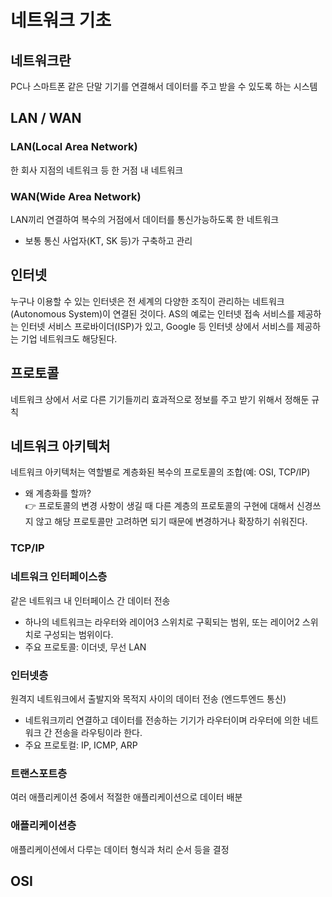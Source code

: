 # 네트워크 기초

## 네트워크란
PC나 스마트폰 같은 단말 기기를 연결해서 데이터를 주고 받을 수 있도록 하는 시스템

## LAN / WAN
### LAN(Local Area Network)
한 회사 지점의 네트워크 등 한 거점 내 네트워크

### WAN(Wide Area Network)
LAN끼리 연결하여 복수의 거점에서 데이터를 통신가능하도록 한 네트워크
- 보통 통신 사업자(KT, SK 등)가 구축하고 관리

## 인터넷
누구나 이용할 수 있는 인터넷은 전 세계의 다양한 조직이 관리하는 네트워크(Autonomous System)이 연결된 것이다.
AS의 예로는 인터넷 접속 서비스를 제공하는 인터넷 서비스 프로바이더(ISP)가 있고, Google 등 인터넷 상에서 서비스를 제공하는 기업 네트워크도 해당된다.

## 프로토콜
네트워크 상에서 서로 다른 기기들끼리 효과적으로 정보를 주고 받기 위해서 정해둔 규칙

## 네트워크 아키텍처
네트워크 아키텍처는 역할별로 계층화된 복수의 프로토콜의 조합(예: OSI, TCP/IP) 
- 왜 계층화를 할까? <br>
👉 프로토콜의 변경 사항이 생길 때 다른 계층의 프로토콜의 구현에 대해서 신경쓰지 않고 해당 프로토콜만 고려하면 되기 때문에 변경하거나 확장하기 쉬워진다.

### TCP/IP
### 네트워크 인터페이스층
같은 네트워크 내 인터페이스 간 데이터 전송
- 하나의 네트워크는 라우터와 레이어3 스위치로 구획되는 범위, 또는 레이어2 스위치로 구성되는 범위이다.
- 주요 프로토콜: 이더넷, 무선 LAN

### 인터넷층
원격지 네트워크에서 출발지와 목적지 사이의 데이터 전송 (엔드투엔드 통신)
- 네트워크끼리 연결하고 데이터를 전송하는 기기가 라우터이며 라우터에 의한 네트워크 간 전송을 라우팅이라 한다.
- 주요 프로토컬: IP, ICMP, ARP

### 트랜스포트층
여러 애플리케이션 중에서 적절한 애플리케이션으로 데이터 배분

### 애플리케이션층
애플리케이션에서 다루는 데이터 형식과 처리 순서 등을 결정

## OSI
